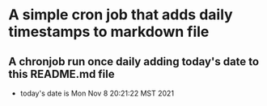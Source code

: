 A simple cron job that adds daily timestamps to markdown file
============================================================
## A chronjob run once daily adding today's date to this README.md file
* today's date is Mon Nov  8 20:21:22 MST 2021

